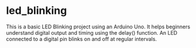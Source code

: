 # led_blinking
This is a basic LED Blinking project using an Arduino Uno. It helps beginners understand digital output and timing using the delay() function. An LED connected to a digital pin blinks on and off at regular intervals.
